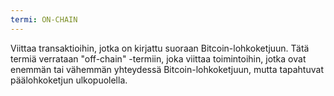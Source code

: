 ```yaml
---
termi: ON-CHAIN
---
```


Viittaa transaktioihin, jotka on kirjattu suoraan Bitcoin-lohkoketjuun. Tätä termiä verrataan "off-chain" -termiin, joka viittaa toimintoihin, jotka ovat enemmän tai vähemmän yhteydessä Bitcoin-lohkoketjuun, mutta tapahtuvat päälohkoketjun ulkopuolella.